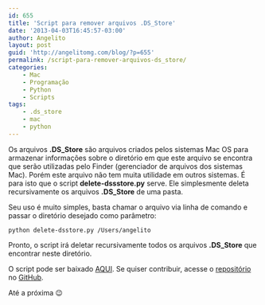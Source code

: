 ```yaml
---
id: 655
title: 'Script para remover arquivos .DS_Store'
date: '2013-04-03T16:45:57-03:00'
author: Angelito
layout: post
guid: 'http://angelitomg.com/blog/?p=655'
permalink: /script-para-remover-arquivos-ds_store/
categories:
    - Mac
    - Programação
    - Python
    - Scripts
tags:
    - .ds_store
    - mac
    - python
---
```


Os arquivos **.DS\_Store** são arquivos criados pelos sistemas Mac OS para armazenar informações sobre o diretório em que este arquivo se encontra que serão utilizadas pelo Finder (gerenciador de arquivos dos sistemas Mac). Porém este arquivo não tem muita utilidade em outros sistemas. É para isto que o script **delete-dssstore.py** serve. Ele simplesmente deleta recursivamente os arquivos **.DS\_Store** de uma pasta.

Seu uso é muito simples, basta chamar o arquivo via linha de comando e passar o diretório desejado como parâmetro:

`python delete-dsstore.py /Users/angelito`

Pronto, o script irá deletar recursivamente todos os arquivos **.DS\_Store** que encontrar neste diretório.

O script pode ser baixado [AQUI](https://angelitomg.github.io/downloads/delete-dsstore.zip). Se quiser contribuir, acesse o [repositório](https://github.com/angelitomg/delete-dsstore) no [GitHub](https://github.com/).

Até a próxima 😉